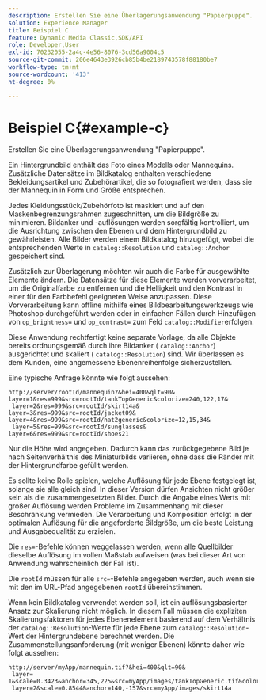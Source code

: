 ```yaml
---
description: Erstellen Sie eine Überlagerungsanwendung "Papierpuppe".
solution: Experience Manager
title: Beispiel C
feature: Dynamic Media Classic,SDK/API
role: Developer,User
exl-id: 70232055-2a4c-4e56-8076-3cd56a9004c5
source-git-commit: 206e4643e3926cb85b4be2189743578f88180be7
workflow-type: tm+mt
source-wordcount: '413'
ht-degree: 0%

---
```


# Beispiel C{#example-c}

Erstellen Sie eine Überlagerungsanwendung &quot;Papierpuppe&quot;.

Ein Hintergrundbild enthält das Foto eines Modells oder Mannequins. Zusätzliche Datensätze im Bildkatalog enthalten verschiedene Bekleidungsartikel und Zubehörartikel, die so fotografiert werden, dass sie der Mannequin in Form und Größe entsprechen.

Jedes Kleidungsstück/Zubehörfoto ist maskiert und auf den Maskenbegrenzungsrahmen zugeschnitten, um die Bildgröße zu minimieren. Bildanker und -auflösungen werden sorgfältig kontrolliert, um die Ausrichtung zwischen den Ebenen und dem Hintergrundbild zu gewährleisten. Alle Bilder werden einem Bildkatalog hinzugefügt, wobei die entsprechenden Werte in `catalog::Resolution` und `catalog::Anchor` gespeichert sind.

Zusätzlich zur Überlagerung möchten wir auch die Farbe für ausgewählte Elemente ändern. Die Datensätze für diese Elemente werden vorverarbeitet, um die Originalfarbe zu entfernen und die Helligkeit und den Kontrast in einer für den Farbbefehl geeigneten Weise anzupassen. Diese Vorverarbeitung kann offline mithilfe eines Bildbearbeitungswerkzeugs wie Photoshop durchgeführt werden oder in einfachen Fällen durch Hinzufügen von `op_brightness=` und `op_contrast=` zum Feld `catalog::Modifier`erfolgen.

Diese Anwendung rechtfertigt keine separate Vorlage, da alle Objekte bereits ordnungsgemäß durch ihre Bildanker ( `catalog::Anchor`) ausgerichtet und skaliert ( `catalog::Resolution`) sind. Wir überlassen es dem Kunden, eine angemessene Ebenenreihenfolge sicherzustellen.

Eine typische Anfrage könnte wie folgt aussehen:

```
http://server/rootId/mannequin?&hei=400&qlt=90&
layer=1&res=999&src=rootId/tankTopGeneric&colorize=240,122,17&
 layer=2&res=999&src=rootId/skirt14a&
layer=3&res=999&src=rootId/jacket09&
layer=4&res=999&src=rootId/hat2generic&colorize=12,15,34&
 layer=5&res=999&src=rootId/sunglasses&
layer=6&res=999&src=rootId/shoes21
```

Nur die Höhe wird angegeben. Dadurch kann das zurückgegebene Bild je nach Seitenverhältnis des Miniaturbilds variieren, ohne dass die Ränder mit der Hintergrundfarbe gefüllt werden.

Es sollte keine Rolle spielen, welche Auflösung für jede Ebene festgelegt ist, solange sie alle gleich sind. In dieser Version dürfen Ansichten nicht größer sein als die zusammengesetzten Bilder. Durch die Angabe eines Werts mit großer Auflösung werden Probleme im Zusammenhang mit dieser Beschränkung vermieden. Die Verarbeitung und Komposition erfolgt in der optimalen Auflösung für die angeforderte Bildgröße, um die beste Leistung und Ausgabequalität zu erzielen.

Die `res=`-Befehle können weggelassen werden, wenn alle Quellbilder dieselbe Auflösung im vollen Maßstab aufweisen (was bei dieser Art von Anwendung wahrscheinlich der Fall ist).

Die `rootId` müssen für alle `src=`-Befehle angegeben werden, auch wenn sie mit den im URL-Pfad angegebenen `rootId` übereinstimmen.

Wenn kein Bildkatalog verwendet werden soll, ist ein auflösungsbasierter Ansatz zur Skalierung nicht möglich. In diesem Fall müssen die expliziten Skalierungsfaktoren für jedes Ebenenelement basierend auf dem Verhältnis der `catalog::Resolution`-Werte für jede Ebene zum `catalog::Resolution`-Wert der Hintergrundebene berechnet werden. Die Zusammenstellungsanforderung (mit weniger Ebenen) könnte daher wie folgt aussehen:

```
http://server/myApp/mannequin.tif?&hei=400&qlt=90&
 layer= 1&scale=0.3423&anchor=345,225&src=myApp/images/tankTopGeneric.tif&colorize=240,122,17&
 layer=2&scale=0.8544&anchor=140,-157&src=myApp/images/skirt14a
```
